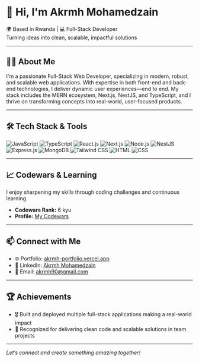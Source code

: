 # 👋 Hi, I'm Akrmh Mohamedzain

🌍 Based in Rwanda | 💻 Full-Stack Developer  
Turning ideas into clean, scalable, impactful solutions

---

## 🧑‍💻 About Me

I'm a passionate Full-Stack Web Developer, specializing in modern, robust, and scalable web applications. With expertise in both front-end and back-end technologies, I deliver dynamic user experiences—end to end. My stack includes the MERN ecosystem, Next.js, NestJS, and TypeScript, and I thrive on transforming concepts into real-world, user-focused products.

---


## 🛠️ Tech Stack & Tools

![JavaScript](https://img.shields.io/badge/JavaScript-F7DF1E?style=flat&logo=javascript&logoColor=black)
![TypeScript](https://img.shields.io/badge/TypeScript-3178C6?style=flat&logo=typescript&logoColor=white)
![React.js](https://img.shields.io/badge/React-61DAFB?style=flat&logo=react&logoColor=black)
![Next.js](https://img.shields.io/badge/Next.js-000000?style=flat&logo=nextdotjs&logoColor=white)
![Node.js](https://img.shields.io/badge/Node.js-339933?style=flat&logo=nodedotjs&logoColor=white)
![NestJS](https://img.shields.io/badge/NestJS-E0234E?style=flat&logo=nestjs&logoColor=white)
![Express.js](https://img.shields.io/badge/Express.js-000000?style=flat&logo=express&logoColor=white)
![MongoDB](https://img.shields.io/badge/MongoDB-47A248?style=flat&logo=mongodb&logoColor=white)
![Tailwind CSS](https://img.shields.io/badge/Tailwind_CSS-38B2AC?style=flat&logo=tailwind-css&logoColor=white)
![HTML](https://img.shields.io/badge/HTML-E34F26?style=flat&logo=html5&logoColor=white)
![CSS](https://img.shields.io/badge/CSS-1572B6?style=flat&logo=css3&logoColor=white)
  
---

## 📈 Codewars & Learning

I enjoy sharpening my skills through coding challenges and continuous learning.

- **Codewars Rank:** 6 kyu  
- **Profile:** [My Codewars](https://www.codewars.com/users/Akrmh)

---

## 📫 Connect with Me

- 🌐 Portfolio: [akrmh-portfolio.vercel.app](https://akrmh-portfolio.vercel.app/)
- 💼 LinkedIn: [Akrmh Mohamedzain](https://www.linkedin.com/in/akrmh-mohamedzain-74774a178/)
- 📧 Email: akrmh90@gmail.com

---

## 🏆 Achievements

- 🎖️ Built and deployed multiple full-stack applications making a real-world impact
- 🥇 Recognized for delivering clean code and scalable solutions in team projects

---

*Let’s connect and create something amazing together!*
